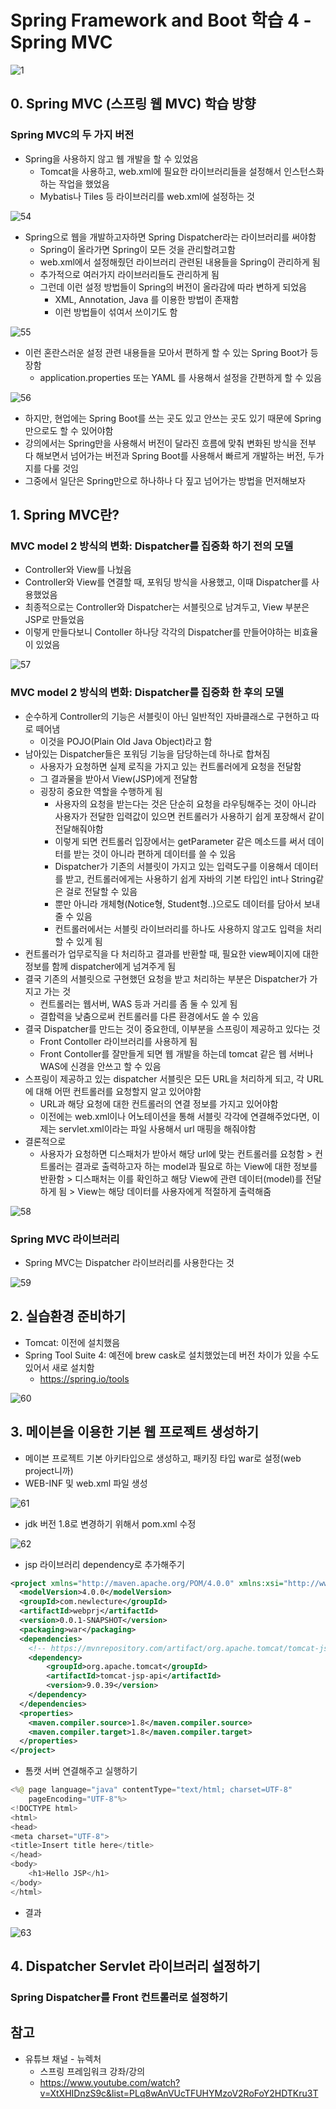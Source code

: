 # Spring Framework and Boot 학습 4 - Spring MVC

![1](Spring_images/1.png)



## 0. Spring MVC (스프링 웹 MVC) 학습 방향

### Spring MVC의 두 가지 버전

- Spring을 사용하지 않고 웹 개발을 할 수 있었음
  - Tomcat을 사용하고, web.xml에 필요한 라이브러리들을 설정해서 인스턴스화하는 작업을 했었음
  - Mybatis나 Tiles 등 라이브러리를 web.xml에 설정하는 것

![54](Spring_images/54.png)

- Spring으로 웹을 개발하고자하면 Spring Dispatcher라는 라이브러리를 써야함
  - Spring이 올라가면 Spring이 모든 것을 관리할려고함
  - web.xml에서 설정해줬던 라이브러리 관련된 내용들을 Spring이 관리하게 됨
  - 추가적으로 여러가지 라이브러리들도 관리하게 됨
  - 그런데 이런 설정 방법들이 Spring의 버전이 올라감에 따라 변하게 되었음
    - XML, Annotation, Java 를 이용한 방법이 존재함
    - 이런 방법들이 섞여서 쓰이기도 함

![55](Spring_images/55.png)

- 이런 혼란스러운 설정 관련 내용들을 모아서 편하게 할 수 있는 Spring Boot가 등장함
  - application.properties 또는 YAML 를 사용해서 설정을 간편하게 할 수 있음

![56](Spring_images/56.png)

- 하지만, 현업에는 Spring Boot를 쓰는 곳도 있고 안쓰는 곳도 있기 때문에 Spring만으로도 할 수 있어야함
- 강의에서는 Spring만을 사용해서 버전이 달라진 흐름에 맞춰 변화된 방식을 전부 다 해보면서 넘어가는 버전과 Spring Boot를 사용해서 빠르게 개발하는 버전, 두가지를 다룰 것임
- 그중에서 일단은 Spring만으로 하나하나 다 짚고 넘어가는 방법을 먼저해보자



## 1. Spring MVC란?

### MVC model 2 방식의 변화: Dispatcher를 집중화 하기 전의 모델

- Controller와 View를 나눴음
- Controller와 View를 연결할 때, 포워딩 방식을 사용했고, 이때 Dispatcher를 사용했었음
- 최종적으로는 Controller와 Dispatcher는 서블릿으로 남겨두고, View 부분은 JSP로 만들었음
- 이렇게 만들다보니 Contoller 하나당 각각의 Dispatcher를 만들어야하는 비효율이 있었음

![57](Spring_images/57.png)

### MVC model 2 방식의 변화: Dispatcher를 집중화 한 후의 모델

- 순수하게 Controller의 기능은 서블릿이 아닌 일반적인 자바클래스로 구현하고 따로 떼어냄
  - 이것을 POJO(Plain Old Java Object)라고 함
- 남아있는 Dispatcher들은 포워딩 기능을 담당하는데 하나로 합쳐짐
  - 사용자가 요청하면 실제 로직을 가지고 있는 컨트롤러에게 요청을 전달함
  - 그 결과물을 받아서 View(JSP)에게 전달함
  - 굉장히 중요한 역할을 수행하게 됨
    - 사용자의 요청을 받는다는 것은 단순히 요청을 라우팅해주는 것이 아니라 사용자가 전달한 입력값이 있으면 컨트롤러가 사용하기 쉽게 포장해서 같이 전달해줘야함
    - 이렇게 되면 컨트롤러 입장에서는 getParameter 같은 메소드를 써서 데이터를 받는 것이 아니라 편하게 데이터를 쓸 수 있음
    - Dispatcher가 기존의 서블릿이 가지고 있는 입력도구를 이용해서 데이터를 받고, 컨트롤러에게는 사용하기 쉽게 자바의 기본 타입인 int나 String같은 걸로 전달할 수 있음
    - 뿐만 아니라 개체형(Notice형, Student형..)으로도 데이터를 담아서 보내 줄 수 있음
    - 컨트롤러에서는 서블릿 라이브러리를 하나도 사용하지 않고도 입력을 처리할 수 있게 됨
- 컨트롤러가 업무로직을 다 처리하고 결과를 반환할 때, 필요한 view페이지에 대한 정보를 함께 dispatcher에게 넘겨주게 됨
- 결국 기존의 서블릿으로 구현했던 요청을 받고 처리하는 부분은 Dispatcher가 가지고 가는 것
  - 컨트롤러는 웹서버, WAS 등과 거리를 좀 둘 수 있게 됨
  - 결합력을 낮춤으로써 컨트롤러를 다른 환경에서도 쓸 수 있음
- 결국 Dispatcher를 만드는 것이 중요한데, 이부분을 스프링이 제공하고 있다는 것
  - Front Contoller 라이브러리를 사용하게 됨
  - Front Contoller를 잘만들게 되면 웹 개발을 하는데 tomcat 같은 웹 서버나 WAS에 신경을 안쓰고 할 수 있음
- 스프링이 제공하고 있는 dispatcher 서블릿은 모든 URL을 처리하게 되고, 각 URL에 대해 어떤 컨트롤러를 요청할지 알고 있어야함
  - URL과 해당 요청에 대한 컨트롤러의 연결 정보를 가지고 있어야함
  - 이전에는 web.xml이나 어노테이션을 통해 서블릿 각각에 연결해주었다면, 이제는 servlet.xml이라는 파일 사용해서 url 매핑을 해줘야함
- 결론적으로
  - 사용자가 요청하면 디스패처가 받아서 해당 url에 맞는 컨트롤러를 요청함 > 컨트롤러는 결과로 출력하고자 하는 model과 필요로 하는 View에 대한 정보를 반환함 > 디스패처는 이를 확인하고 해당 View에 관련 데이터(model)를 전달하게 됨 > View는 해당 데이터를 사용자에게 적절하게 출력해줌

![58](Spring_images/58.png)

### Spring MVC 라이브러리

- Spring MVC는 Dispatcher 라이브러리를 사용한다는 것

![59](Spring_images/59.png)



## 2. 실습환경 준비하기

- Tomcat: 이전에 설치했음
- Spring Tool Suite 4: 예전에 brew cask로 설치했었는데 버전 차이가 있을 수도 있어서 새로 설치함
  - https://spring.io/tools

![60](Spring_images/60.png)



## 3. 메이븐을 이용한 기본 웹 프로젝트 생성하기

- 메이븐 프로젝트 기본 아키타입으로 생성하고, 패키징 타입 war로 설정(web project니까)
-  WEB-INF 및 web.xml 파일 생성

![61](Spring_images/61.png)

- jdk 버전 1.8로 변경하기 위해서 pom.xml 수정

![62](Spring_images/62.png)

- jsp 라이브러리 dependency로 추가해주기

```xml
<project xmlns="http://maven.apache.org/POM/4.0.0" xmlns:xsi="http://www.w3.org/2001/XMLSchema-instance" xsi:schemaLocation="http://maven.apache.org/POM/4.0.0 https://maven.apache.org/xsd/maven-4.0.0.xsd">
  <modelVersion>4.0.0</modelVersion>
  <groupId>com.newlecture</groupId>
  <artifactId>webprj</artifactId>
  <version>0.0.1-SNAPSHOT</version>
  <packaging>war</packaging>
  <dependencies>
  	<!-- https://mvnrepository.com/artifact/org.apache.tomcat/tomcat-jsp-api -->
	<dependency>
	    <groupId>org.apache.tomcat</groupId>
	    <artifactId>tomcat-jsp-api</artifactId>
	    <version>9.0.39</version>
	</dependency>
  </dependencies>
  <properties>
  	<maven.compiler.source>1.8</maven.compiler.source>
  	<maven.compiler.target>1.8</maven.compiler.target>
  </properties>
</project>
```

- 톰캣 서버 연결해주고 실행하기

```java
<%@ page language="java" contentType="text/html; charset=UTF-8"
    pageEncoding="UTF-8"%>
<!DOCTYPE html>
<html>
<head>
<meta charset="UTF-8">
<title>Insert title here</title>
</head>
<body>
	<h1>Hello JSP</h1>
</body>
</html>
```

- 결과

![63](Spring_images/63.png)



## 4. Dispatcher Servlet 라이브러리 설정하기

### Spring Dispatcher를 Front 컨트롤러로 설정하기





## 참고

- 유튜브 채널 - 뉴렉처
  - 스프링 프레임워크 강좌/강의
  - https://www.youtube.com/watch?v=XtXHIDnzS9c&list=PLq8wAnVUcTFUHYMzoV2RoFoY2HDTKru3T

